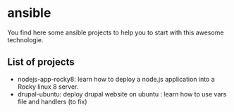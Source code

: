 # ansible

You find here some ansible projects to help you to start with this awesome technologie.

## List of projects

- nodejs-app-rocky8: learn how to deploy a node.js application into a Rocky linux 8 server.
- drupal-ubuntu: deploy drupal website on ubuntu : learn how to use vars file and handlers (to fix) 

